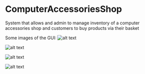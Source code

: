 # ComputerAccessoriesShop
System that allows and admin to manage inventory of a computer accessories shop and customers to buy products via their basket

Some images of the GUI:
![alt text](https://github.com/Jonathon-A/ComputerAccessoriesShop/blob/main/Example%20Images/Admin.png)

![alt text](https://github.com/Jonathon-A/ComputerAccessoriesShop/blob/main/Example%20Images/Basket.png)

![alt text](https://github.com/Jonathon-A/ComputerAccessoriesShop/blob/main/Example%20Images/Search.png)

![alt text](https://github.com/Jonathon-A/ComputerAccessoriesShop/blob/main/Example%20Images/Results.png)
